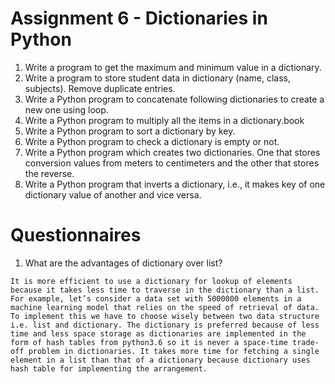 # Assignment 6 - Dictionaries in Python
1. Write a program to get the maximum and minimum value in a dictionary.
2. Write a program to store student data in dictionary (name, class, subjects). Remove duplicate entries.
3. Write a Python program to concatenate following dictionaries to create a new one using loop.
4. Write a Python program to multiply all the items in a dictionary.book
5. Write a Python program to sort a dictionary by key.
6. Write a Python program to check a dictionary is empty or not.
7. Write a Python program which creates two dictionaries. One that stores conversion values from meters to centimeters and the other that stores the reverse.
8. Write a Python program that inverts a dictionary, i.e., it makes key of one dictionary value of another and vice versa.
# Questionnaires
1. What are the advantages of dictionary over list?
```
It is more efficient to use a dictionary for lookup of elements because it takes less time to traverse in the dictionary than a list. For example, let’s consider a data set with 5000000 elements in a machine learning model that relies on the speed of retrieval of data. To implement this we have to choose wisely between two data structure i.e. list and dictionary. The dictionary is preferred because of less time and less space storage as dictionaries are implemented in the form of hash tables from python3.6 so it is never a space-time trade-off problem in dictionaries. It takes more time for fetching a single element in a list than that of a dictionary because dictionary uses hash table for implementing the arrangement.
```
